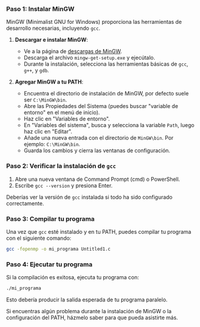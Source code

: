 

### Paso 1: Instalar MinGW

MinGW (Minimalist GNU for Windows) proporciona las herramientas de desarrollo necesarias, incluyendo `gcc`.

1. **Descargar e instalar MinGW**:
   - Ve a la página de [descargas de MinGW](https://sourceforge.net/projects/mingw/files/Installer/).
   - Descarga el archivo `mingw-get-setup.exe` y ejecútalo.
   - Durante la instalación, selecciona las herramientas básicas de `gcc`, `g++`, y `gdb`.

2. **Agregar MinGW a tu PATH**:
   - Encuentra el directorio de instalación de MinGW, por defecto suele ser `C:\MinGW\bin`.
   - Abre las Propiedades del Sistema (puedes buscar "variable de entorno" en el menú de inicio).
   - Haz clic en "Variables de entorno".
   - En "Variables del sistema", busca y selecciona la variable `Path`, luego haz clic en "Editar".
   - Añade una nueva entrada con el directorio de `MinGW\bin`. Por ejemplo: `C:\MinGW\bin`.
   - Guarda los cambios y cierra las ventanas de configuración.

### Paso 2: Verificar la instalación de `gcc`

1. Abre una nueva ventana de Command Prompt (cmd) o PowerShell.
2. Escribe `gcc --version` y presiona Enter.

Deberías ver la versión de `gcc` instalada si todo ha sido configurado correctamente.

### Paso 3: Compilar tu programa

Una vez que `gcc` esté instalado y en tu PATH, puedes compilar tu programa con el siguiente comando:

```bash
gcc -fopenmp -o mi_programa Untitled1.c
```

### Paso 4: Ejecutar tu programa

Si la compilación es exitosa, ejecuta tu programa con:

```bash
./mi_programa
```

Esto debería producir la salida esperada de tu programa paralelo. 

Si encuentras algún problema durante la instalación de MinGW o la configuración del PATH, házmelo saber para que pueda asistirte más.
